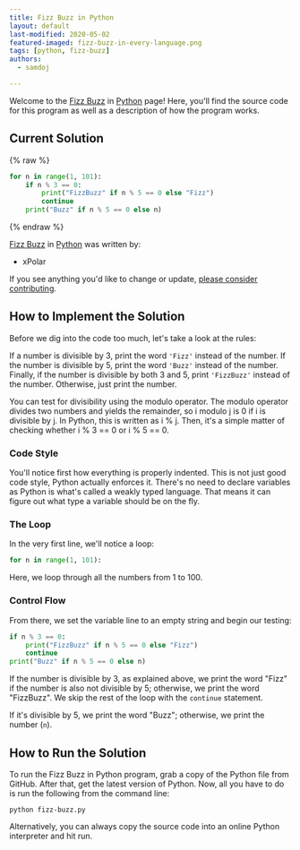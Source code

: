```yaml
---
title: Fizz Buzz in Python
layout: default
last-modified: 2020-05-02
featured-imaged: fizz-buzz-in-every-language.png
tags: [python, fizz-buzz]
authors:
  - samdoj

---
```


Welcome to the [Fizz Buzz](https://sampleprograms.io/projects/fizz-buzz) in [Python](https://sampleprograms.io/languages/python) page! Here, you'll find the source code for this program as well as a description of how the program works.

## Current Solution

{% raw %}

```python
for n in range(1, 101):
    if n % 3 == 0:
        print("FizzBuzz" if n % 5 == 0 else "Fizz")
        continue
    print("Buzz" if n % 5 == 0 else n)
```

{% endraw %}

[Fizz Buzz](https://sampleprograms.io/projects/fizz-buzz) in [Python](https://sampleprograms.io/languages/python) was written by:

- xPolar

If you see anything you'd like to change or update, [please consider contributing](https://github.com/TheRenegadeCoder/sample-programs).

## How to Implement the Solution

Before we dig into the code too much, let's take a look at the rules:

If a number is divisible by 3, print the word `'Fizz'` instead of the number.
If the number is divisible by 5, print the word `'Buzz'` instead of the number.
Finally, if the number is divisible by both 3 and 5, print `'FizzBuzz'` instead of
the number. Otherwise, just print the number.

You can test for divisibility using the modulo operator.  The modulo operator
divides two numbers and yields the remainder, so i modulo j is 0 if i is
divisible by j. In Python, this is written as i % j.  Then, it's a simple matter
of checking whether i % 3 == 0 or i % 5 == 0.

### Code Style

You'll notice first how everything is properly indented. This is not just good
code style, Python actually enforces it.  There's no need to declare variables
as Python is what's called a weakly typed language. That means it can figure out
what type a variable should be on the fly.

### The Loop

In the very first line, we'll notice a loop:

```python
for n in range(1, 101):
```

Here, we loop through all the numbers from 1 to 100.

### Control Flow

From there, we set the variable line to an empty string and begin our testing:

```python
if n % 3 == 0:
    print("FizzBuzz" if n % 5 == 0 else "Fizz")
    continue
print("Buzz" if n % 5 == 0 else n)
```

If the number is divisible by 3, as explained above, we print the word "Fizz" if the
number is also not divisible by 5; otherwise, we print the word "FizzBuzz". We
skip the rest of the loop with the `continue` statement.

If it's divisible by 5, we print the word "Buzz"; otherwise, we print the number
(`n`).


## How to Run the Solution

To run the Fizz Buzz in Python program, grab a copy of the Python file from GitHub.
After that, get the latest version of Python. Now, all you have to do is run the
following from the command line:

```console
python fizz-buzz.py
```

Alternatively, you can always copy the source code into an online Python
interpreter and hit run.
